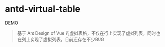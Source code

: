 # antd-virtual-table

[DEMO](https://aliseph.github.io/antd-virtual-table/)


> 基于 Ant Design of Vue 的虚拟表格，不仅在行上实现了虚拟列表，同时也在列上实现了虚拟列表，目前还存在不少BUG
